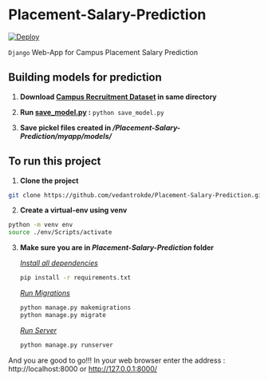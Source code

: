 # Placement-Salary-Prediction
[![Deploy](https://www.herokucdn.com/deploy/button.png)](https://heroku.com/deploy?template=https://github.com/vedantrokde/Placement-Salary-Prediction.git)

`Django` Web-App for Campus Placement Salary Prediction

## Building models for prediction

1. **Download [Campus Recruitment Dataset](https://www.kaggle.com/benroshan/factors-affecting-campus-placement) in same directory**

2. **Run [save_model.py](https://github.com/vedantrokde/Placement-Salary-Prediction/save_model.py) :** `python save_model.py`

3. **Save pickel files created in */Placement-Salary-Prediction/myapp/models/***

## To run this project

1. **Clone the project**

```sh
git clone https://github.com/vedantrokde/Placement-Salary-Prediction.git
```

2.  **Create a virtual-env using venv**

```sh
python -m venv env
source ./env/Scripts/activate
```

3.  **Make sure you are in *Placement-Salary-Prediction* folder**

    *<ins>Install all dependencies</ins>*

    ```sh
    pip install -r requirements.txt
    ```

    *<ins>Run Migrations</ins>*

    ```sh
    python manage.py makemigrations
    python manage.py migrate
    ```

    *<ins>Run Server</ins>*

    ```sh
    python manage.py runserver 
    ```

And you are good to go!!!
In your web browser enter the address : http://localhost:8000 or http://127.0.0.1:8000/
